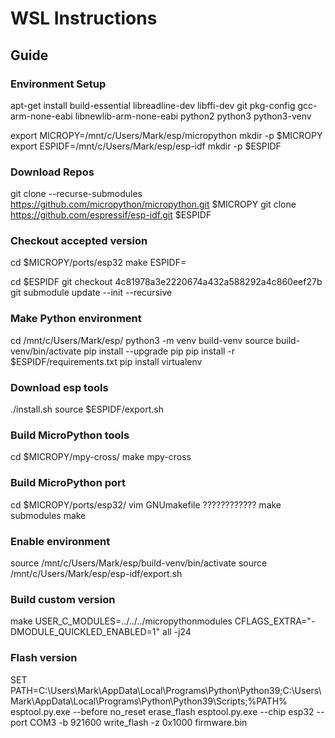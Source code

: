 # WSL Instructions
## Guide
### Environment Setup
apt-get install build-essential libreadline-dev libffi-dev git pkg-config gcc-arm-none-eabi libnewlib-arm-none-eabi python2 python3 python3-venv

export MICROPY=/mnt/c/Users/Mark/esp/micropython
mkdir -p $MICROPY
export ESPIDF=/mnt/c/Users/Mark/esp/esp-idf
mkdir -p $ESPIDF

### Download Repos
git clone --recurse-submodules https://github.com/micropython/micropython.git $MICROPY
git clone https://github.com/espressif/esp-idf.git $ESPIDF

### Checkout accepted version
cd $MICROPY/ports/esp32
make ESPIDF=

cd $ESPIDF
git checkout 4c81978a3e2220674a432a588292a4c860eef27b
git submodule update --init --recursive

### Make Python environment
cd /mnt/c/Users/Mark/esp/
python3 -m venv build-venv
source build-venv/bin/activate
pip install --upgrade pip
pip install -r $ESPIDF/requirements.txt
pip install virtualenv

### Download esp tools
./install.sh
source $ESPIDF/export.sh

### Build MicroPython tools
cd $MICROPY/mpy-cross/
make mpy-cross

### Build MicroPython port
cd $MICROPY/ports/esp32/
vim GNUmakefile ????????????
make submodules
make

### Enable environment
source /mnt/c/Users/Mark/esp/build-venv/bin/activate
source /mnt/c/Users/Mark/esp/esp-idf/export.sh

### Build custom version
make USER_C_MODULES=../../../micropythonmodules CFLAGS_EXTRA="-DMODULE_QUICKLED_ENABLED=1" all -j24

### Flash version
SET PATH=C:\Users\Mark\AppData\Local\Programs\Python\Python39;C:\Users\Mark\AppData\Local\Programs\Python\Python39\Scripts;%PATH%
esptool.py.exe --before no_reset erase_flash
esptool.py.exe --chip esp32 --port COM3 -b 921600 write_flash -z 0x1000 firmware.bin